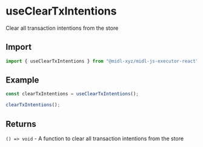 # useClearTxIntentions

Clear all transaction intentions from the store

## Import

```ts
import { useClearTxIntentions } from "@midl-xyz/midl-js-executor-react";
```

## Example

```ts
const clearTxIntentions = useClearTxIntentions();

clearTxIntentions();
```

## Returns

`() => void` - A function to clear all transaction intentions from the store
